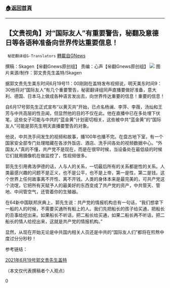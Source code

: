 ###  [:house:返回首頁](https://github.com/ourhimalayas/txt)
---

## 【文贵视角】对“国际友人”有重要警告，秘翻及意德日等各语种准备向世界传达重要信息！
` 秘密翻译组G-Translators` [轉載自GNews](https://gnews.org/zh-hans/1334549/)

撰稿：Skagen【㊙️翻Gnews原创组】
责编：心声【㊙️翻Gnews原创组】
![]()![](https://gnews-media-offload.s3.amazonaws.com/wp-content/uploads/2021/06/19121800/%E5%9B%BD%E9%99%85%E5%8F%8B%E4%BA%BA.jpg)
图片来源/制作：郭文贵先生盖特/Skagen

据郭文贵先生美东时间6月19号11：00刚刚在盖特发布视频说，明天美东时间9：30他将对“国际友人”有几个重要警告，秘密翻译组同声直播要做好准备，意大利、德国、日本马上做成各种语言发出去，向世界传达重要的信息！重要的信息！

自6月17号郭先生正式宣布“以黄灭共”开始，已点名杨澜、李萍、李薇，汤灿和王芳与中共高层的性丑闻，但显然他的目的不仅在此。他在直播中已在多处埋下伏笔，这些女子可能与中共的“蓝金黄”计划密切相关，这些被中共“蓝金黄”的“国际友人”可能是郭先生明天直播要警告的对象。

他说，中共洗手间发生的视频和故事，播100年也播不完。在盘古地下室，有一个国家安全部专门处理暗藏在各涉外饭店、酒店、洗手间各处的视频数据中心。“外国友人”真的不懂，共产党不是现在，而是在很早时候，当设备处在最低级的时候它们就用摄像机在做监控了，性视频很多。

郭先生引用弗洛伊德的话，人与人的关系，一切最后所有的关系都是性的关系。人类最感兴趣的问题不是正义，也不是公平，也不是上帝，第一是性，第二是钱。这个世界上任何故事离不开性、离不开钱。人类的身体本来是最完美的，可共产党这个流氓，它把所有天赋予人的最美好的东西变成了共产党的资产，中共管天、管地、中间管空气，还管着你的生殖器。

在64新中国联邦庆典上，郭先生说：共产党的情报机构总有一句话，“我们想拿下一船的人的时候，不需要买通所有船上的人。我们先把船长的孩子给买通，把船长的丑事给挖出来。如果船长不听话，把二船长给买通，如果二船长再不听话，把二船长的情人给挖出来，这就是共产党的情报机构。”

显然，从现在开始无论是中共国内相关人员还是中共的“国际友人们”都将在煎熬中度过分分秒秒！

参考链结：

[2021年6月19号郭文贵先生盖特](https://gettr.com/user/miles)

（本文仅代表撰稿者个人观点）

0
